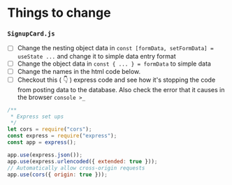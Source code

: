 # Things to change
### `SignupCard.js`
- [ ] Change the nesting object data in `const [formData, setFormData] = useState ...` and change it to simple data entry format
- [ ] Change the object data in `const { ... } = formData` to simple data
- [ ] Change the names in the html code below.
- [ ] Checkout this ( 👇 ) express code and see how it's stopping the code from posting data to the database. Also check the error that it causes in the browser `console >_`
```js
/**
 * Express set ups
 */
let cors = require("cors");
const express = require("express");
const app = express();

app.use(express.json());
app.use(express.urlencoded({ extended: true }));
// Automatically allow cross-origin requests
app.use(cors({ origin: true }));
```

